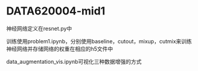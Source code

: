 # DATA620004-mid1

神经网络定义在resnet.py中

训练使用problem1.ipynb，分别使用baseline，cutout，mixup，cutmix来训练神经网络并存储网络的权重在相应的h5文件中

data_augmentation_vis.ipynb可视化三种数据增强的方式
